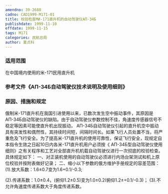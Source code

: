 ```yaml
---
amendno: 39-2688
cadno: CAD1999-M171-01
title: 校验检查МИ-171直升机的自动驾驶仪АП-34Б
publishdate: 1999-11-10
effdate: 1999-11-15
tags: M171
categories: 民航总局
author: 夏贞科
---
```


### 适用范围 
在中国境内使用的米-171民用直升机

<!--more-->
### 参考文件《АП-34Б自动驾驶仪技术说明及使用细则》

### 原因、措施和规定 
俄制米-171直升机在我国引进使用以来，已数次发生空中振动事件，其原因是 АП-34Б自动驾驶仪的缺陷。由于自动驾驶仪参数控制不佳，角速度传感器信号不稳定等因素可能使直升机出现振动， АП-34Б自动驾驶仪引起的直升机空中振动具有突发性和偶然性，其持续时间短，间隔时间长。如果飞行人员处置不当，将严重危及飞行安全。为了提高米-171直升机的使用可靠性，保证飞行安全，现规定自本指令生效之日起10日内各米-171直升机用户必须按《 АП-34Б型自动驾驶仪使用细则》之有关程序和工艺对全部直升机机载自动驾驶仪进行一次彻底的校验检查。具体规定如下： 
    一、对正装机使用的自动驾驶仪必须进行内场台架测试和机上原位校验并按附表做好记录； 
    二、缩小以下参数的俄方维护手册规定的容差范围： 
  (1).放大系数：1.6±0.7变为1.6+0.1/-0.3; 
  
(2).传递系数：1.0±0.4，(俯仰1.2±0.5)变为1.0±0.2(俯仰1.2±+0.1/-0.3)； 
  (3).不允许角速度传递系数大于角度传递系数。
